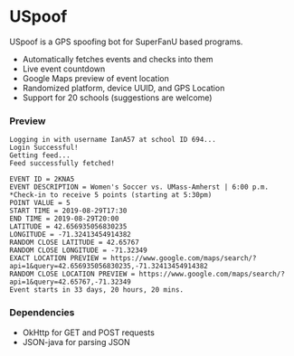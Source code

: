 # USpoof

USpoof is a GPS spoofing bot for SuperFanU based programs.

  - Automatically fetches events and checks into them
  - Live event countdown
  - Google Maps preview of event location
  - Randomized platform, device UUID, and GPS Location
  - Support for 20 schools (suggestions are welcome)

### Preview
```
Logging in with username IanA57 at school ID 694...
Login Successful!
Getting feed...
Feed successfully fetched!

EVENT ID = 2KNA5
EVENT DESCRIPTION = Women's Soccer vs. UMass-Amherst | 6:00 p.m.
*Check-in to receive 5 points (starting at 5:30pm)
POINT VALUE = 5
START TIME = 2019-08-29T17:30
END TIME = 2019-08-29T20:00
LATITUDE = 42.656935056830235
LONGITUDE = -71.32413454914382
RANDOM CLOSE LATITUDE = 42.65767
RANDOM CLOSE LONGITUDE = -71.32349
EXACT LOCATION PREVIEW = https://www.google.com/maps/search/?api=1&query=42.656935056830235,-71.32413454914382
RANDOM CLOSE LOCATION PREVIEW = https://www.google.com/maps/search/?api=1&query=42.65767,-71.32349
Event starts in 33 days, 20 hours, 20 mins.
```

### Dependencies
- OkHttp for GET and POST requests
- JSON-java for parsing JSON
